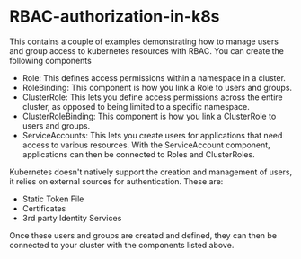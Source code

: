 # RBAC-authorization-in-k8s
This contains a couple of examples demonstrating how to manage users and group
access to kubernetes resources with RBAC.
You can create the following components
* Role: This defines access permissions within a namespace in a cluster.
* RoleBinding: This component is how you link a Role to users and groups.
* ClusterRole: This lets you define access permissions across the entire cluster,
as opposed to being limited to a specific namespace.
* ClusterRoleBinding: This component is how you link a ClusterRole to users and groups.
* ServiceAccounts: This lets you create users for applications that need access
to various resources. With the ServiceAccount component, applications can then be connected to
Roles and ClusterRoles.

Kubernetes doesn't natively support the creation and management of users, it relies on
external sources for authentication. These are:
* Static Token File
* Certificates
* 3rd party Identity Services

Once these users and groups are created and defined, they can then be connected to your
cluster with the components listed above.
